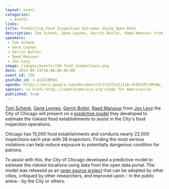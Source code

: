 ```yaml
---
layout: event
categories: 
  - events
links:
title: Predicting Food Inspection Outcomes Using Open Data
description: Tom Schenk, Gene Leynes, Gerrin Butler, Raed Mansour from Jon Levy the City of Chicago will present on a predictive model they developed to estimate the riskiest food establishments to assist in the City’s food inspection operations.
speakers:
 - Tom Schenk
 - Gene Leynes
 - Gerrin Butler
 - Raed Mansour
 - Jon Levy
image: /images/events/156-food_inspections.png
date: 2015-05-19T18:00:00-05:00
event_id: 156
youtube_id: 7-AiIE38M1Q
agenda: https://docs.google.com/document/d/1tnII1U1jIzA-4l05SdFjOMoBw_-fRlbakzQWwI0UPhk/edit#
sponsor: <a href='http://codeforamerica.org'>Code for America</a>
published: true
---
```


[Tom Schenk](https://twitter.com/tomschenkjr), [Gene Leynes](https://twitter.com/Geneorama), [Gerrin Butler](https://twitter.com/gerrinbutler), [Raed Mansour](https://www.linkedin.com/in/raedmansour) from [Jon Levy](https://twitter.com/jonopendata) the City of Chicago will present on a [predictive model](http://chicago.github.io/food-inspections-evaluation/) they developed to estimate the riskiest food establishments to assist in the City's food inspection operations.

Chicago has 15,000 food establishments and conducts nearly 22,000 inspections each year with 38 inspectors. Finding the most serious violations can help reduce exposure to potentially dangerous condition for patrons. 

To assist with this, the City of Chicago developed a predictive model to estimate the riskiest locations using data from the open data portal. The model was released as an [open source project](https://github.com/chicago/food-inspections-evaluation/) that can be adopted by other cities, critiqued by other researchers, and improved upon - in the public arena - by the City or others.
